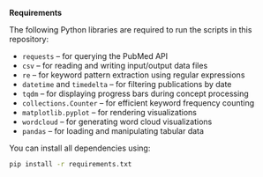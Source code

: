 **Requirements**

The following Python libraries are required to run the scripts in this repository:

- `requests` – for querying the PubMed API
- `csv` – for reading and writing input/output data files
- `re` – for keyword pattern extraction using regular expressions
- `datetime` and `timedelta` – for filtering publications by date
- `tqdm` – for displaying progress bars during concept processing
- `collections.Counter` – for efficient keyword frequency counting
- `matplotlib.pyplot` – for rendering visualizations
- `wordcloud` – for generating word cloud visualizations
- `pandas` – for loading and manipulating tabular data

You can install all dependencies using:

```bash
pip install -r requirements.txt